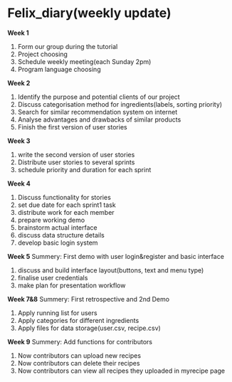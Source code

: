 # Felix_diary(weekly update)
**Week 1**
1. Form our group during the tutorial
2. Project choosing
3. Schedule weekly meeting(each Sunday 2pm)
4. Program language choosing

**Week 2**
1. Identify the purpose and potential clients of our project
2. Discuss categorisation method for ingredients(labels, sorting priority)
3. Search for similar recommendation system on internet
4. Analyse advantages and drawbacks of similar products
5. Finish the first version of user stories

**Week 3**
1. write the second version of user stories
2. Distribute user stories to several sprints
3. schedule priority and duration for each sprint

**Week 4**
1. Discuss functionality for stories
2. set due date for each sprint1 task
3. distribute work for each member 
4. prepare working demo
5. brainstorm actual interface
6. discuss data structure details
7. develop basic login system

**Week 5**
Summery: First demo with user login&register and basic interface
1. discuss and build interface layout(buttons, text and menu type)
2. finalise user credentials
3. make plan for presentation workflow

**Week 7&8**
Summery: First retrospective and 2nd Demo
1. Apply running list for users
2. Apply categories for different ingredients
3. Apply files for data storage(user.csv, recipe.csv)

**Week 9**
Summery: Add functions for contributors
1. Now contributors can upload new recipes
2. Now contributors can delete their recipes
3. Now contributors can view all recipes they uploaded in myrecipe page
